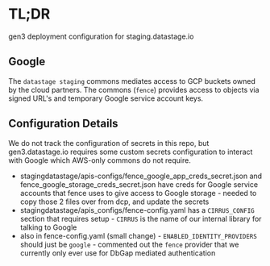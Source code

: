 # TL;DR
gen3 deployment configuration for staging.datastage.io


## Google

The `datastage staging` commons mediates access to GCP buckets owned by the cloud
partners.  The commons (`fence`) provides access to objects via
signed URL's and temporary Google service account keys.


## Configuration Details

We do not track the configuration of secrets in this repo, but gen3.datastage.io
requires some custom secrets configuration to interact with Google which
AWS-only commons do not require.

* stagingdatastage/apis-configs/fence_google_app_creds_secret.json and fence_google_storage_creds_secret.json have creds for Google service accounts that fence uses to give access to Google storage - needed to copy those 2 files over from dcp, and update the secrets
* stagingdatastage/apis_configs/fence-config.yaml has a `CIRRUS_CONFIG` section that requires setup - `CIRRUS` is the name of our internal library for talking to Google
* also in fence-config.yaml (small change) - `ENABLED_IDENTITY_PROVIDERS` should just be `google` - commented out the `fence` provider that we currently only ever use for DbGap mediated authentication
